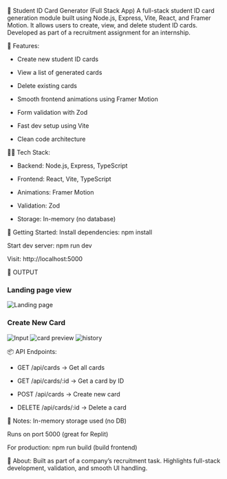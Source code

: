 🪪 Student ID Card Generator (Full Stack App)
A full-stack student ID card generation module built using Node.js, Express, Vite, React, and Framer Motion. It allows users to create, view, and delete student ID cards. Developed as part of a recruitment assignment for an internship.

🎯 Features:
- Create new student ID cards

- View a list of generated cards

- Delete existing cards

- Smooth frontend animations using Framer Motion

- Form validation with Zod

- Fast dev setup using Vite

- Clean code architecture

🧑‍💻 Tech Stack:
- Backend: Node.js, Express, TypeScript

- Frontend: React, Vite, TypeScript

- Animations: Framer Motion

- Validation: Zod

- Storage: In-memory (no database)

🚀 Getting Started:
Install dependencies: npm install

Start dev server: npm run dev

Visit: http://localhost:5000

📸 OUTPUT

### Landing page view
![Landing page](outputScreenshot/landing.png)

### Create New Card
![Input](outputScreenshot/inputform.png)
![card preview](outputScreenshot/idCardCreation.png)
![history](outputScreenshot/History.png)


📦 API Endpoints:
- GET /api/cards → Get all cards

- GET /api/cards/:id → Get a card by ID

- POST /api/cards → Create new card

- DELETE /api/cards/:id → Delete a card

📌 Notes:
In-memory storage used (no DB)

Runs on port 5000 (great for Replit)

For production: npm run build (build frontend)

🧾 About:
Built as part of a company’s recruitment task. Highlights full-stack development, validation, and smooth UI handling.